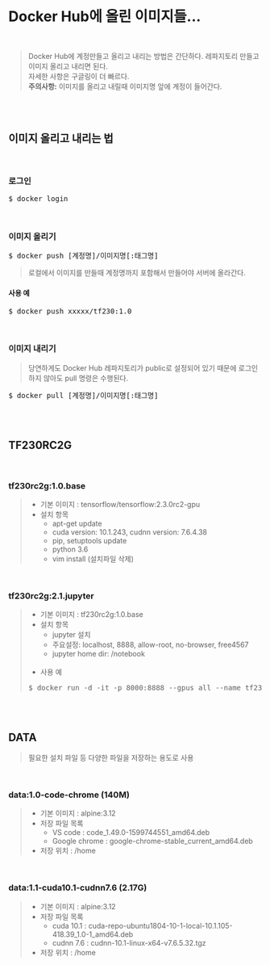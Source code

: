# Docker Hub에 올린 이미지들...

</br>

> Docker Hub에 계정만들고 올리고 내리는 방법은 간단하다. 레파지토리 만들고 이미지 올리고 내리면 된다.</br>
> 자세한 사항은 구글링이 더 빠르다.</br>
> **주의사항:** 이미지를 올리고 내릴때 이미지명 앞에 계정이 들어간다.

</br></br>

## 이미지 올리고 내리는 법

</br>

### 로그인
<pre>$ docker login</pre>
</br>

### 이미지 올리기
<pre>$ docker push [계정명]/이미지명[:태그명]</pre>
> 로컬에서 이미지를 만들때 계정명까지 포함해서 만들어야 서버에 올라간다.
#### 사용 예
<pre>$ docker push xxxxx/tf230:1.0</pre>
</br>

### 이미지 내리기
> 당연하게도 Docker Hub 레파지토리가 public로 설정되어 있기 때문에 로그인 하지 않아도 pull 명령은 수행된다.
<pre>$ docker pull [계정명]/이미지명[:태그명]</pre>

</br></br>

## TF230RC2G
</br>

### tf230rc2g:1.0.base
> * 기본 이미지 : tensorflow/tensorflow:2.3.0rc2-gpu
> * 설치 항목
>   - apt-get update
>   - cuda version: 10.1.243, cudnn version: 7.6.4.38
>   - pip, setuptools update
>   - python 3.6
>   - vim install (설치파일 삭제)

</br>

### tf230rc2g:2.1.jupyter
> * 기본 이미지 : tf230rc2g:1.0.base
> * 설치 항목
>   - jupyter 설치
>   - 주요설정: localhost, 8888, allow-root, no-browser, free4567
>   - jupyter home dir: /notebook </br></br>
> * 사용 예
> <pre>$ docker run -d -it -p 8000:8888 --gpus all --name tf230rc2g qfreeman/tf230rc2g:2.1.jupyter jupyter notebook</pre>

</br></br>

## DATA
> 필요한 설치 파일 등 다양한 파일을 저장하는 용도로 사용
</br>

### data:1.0-code-chrome (140M)
> * 기본 이미지 : alpine:3.12
> * 저장 파일 목록
>   - VS code : code_1.49.0-1599744551_amd64.deb
>   - Google chrome : google-chrome-stable_current_amd64.deb
> * 저장 위치 : /home
</br>

### data:1.1-cuda10.1-cudnn7.6 (2.17G)
> * 기본 이미지 : alpine:3.12
> * 저장 파일 목록
>   - cuda 10.1 : cuda-repo-ubuntu1804-10-1-local-10.1.105-418.39_1.0-1_amd64.deb
>   - cudnn 7.6 : cudnn-10.1-linux-x64-v7.6.5.32.tgz
> * 저장 위치 : /home
</br> 

